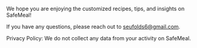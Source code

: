 We hope you are enjoying the customized recipes, tips, and insights on SafeMeal!

If you have any questions, please reach out to seufolds6@gmail.com.

Privacy Policy: We do not collect any data from your activity on SafeMeal.
